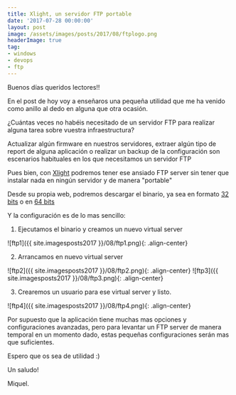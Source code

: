 ```yaml
---
title: Xlight, un servidor FTP portable
date: '2017-07-28 00:00:00'
layout: post
image: /assets/images/posts/2017/08/ftplogo.png
headerImage: true
tag:
- windows
- devops
- ftp
---
```


Buenos días queridos lectores!!

En el post de hoy voy a enseñaros una pequeña utilidad que me ha venido como anillo al dedo en alguna que otra ocasión.

¿Cuántas veces no habéis necesitado de un servidor FTP para realizar alguna tarea sobre vuestra infraestructura? 

Actualizar algún firmware en nuestros servidores, extraer algún tipo de report de alguna aplicación o realizar un backup de la configuración son escenarios habituales en los que necesitamos un servidor FTP

Pues bien, con [Xlight](https://www.xlightftpd.com/) podremos tener ese ansiado FTP server sin tener que instalar nada en ningún servidor y de manera "portable"

Desde su propia web, podremos descargar el binario, ya sea en formato [32 bits](http://www.xftpserver.com/download/xlight.zip) o en [64 bits](http://www.xftpserver.com/download/xlight-x64.zip)

Y la configuración es de lo mas sencillo:

1) Ejecutamos el binario y creamos un nuevo virtual server

![ftp1]({{ site.imagesposts2017 }}/08/ftp1.png){: .align-center}

2) Arrancamos en nuevo virtual server

![ftp2]({{ site.imagesposts2017 }}/08/ftp2.png){: .align-center}
![ftp3]({{ site.imagesposts2017 }}/08/ftp3.png){: .align-center}

3) Crearemos un usuario para ese virtual server y listo.

![ftp4]({{ site.imagesposts2017 }}/08/ftp4.png){: .align-center}

Por supuesto que la aplicación tiene muchas mas opciones y configuraciones avanzadas, pero para levantar un FTP server de manera temporal en un momento dado, estas pequeñas configuraciones serán mas que suficientes.

Espero que os sea de utilidad :)

Un saludo!



Miquel.